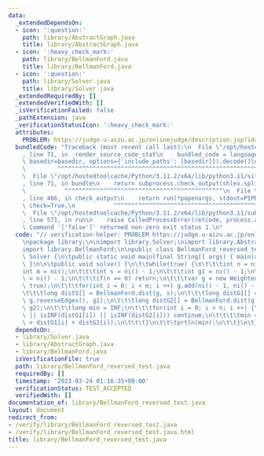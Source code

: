 ```yaml
---
data:
  _extendedDependsOn:
  - icon: ':question:'
    path: library/AbstractGraph.java
    title: library/AbstractGraph.java
  - icon: ':heavy_check_mark:'
    path: library/BellmanFord.java
    title: library/BellmanFord.java
  - icon: ':question:'
    path: library/Solver.java
    title: library/Solver.java
  _extendedRequiredBy: []
  _extendedVerifiedWith: []
  _isVerificationFailed: false
  _pathExtension: java
  _verificationStatusIcon: ':heavy_check_mark:'
  attributes:
    PROBLEM: https://judge.u-aizu.ac.jp/onlinejudge/description.jsp?id=2005
  bundledCode: "Traceback (most recent call last):\n  File \"/opt/hostedtoolcache/Python/3.11.2/x64/lib/python3.11/site-packages/onlinejudge_verify/documentation/build.py\"\
    , line 71, in _render_source_code_stat\n    bundled_code = language.bundle(stat.path,\
    \ basedir=basedir, options={'include_paths': [basedir]}).decode()\n          \
    \         ^^^^^^^^^^^^^^^^^^^^^^^^^^^^^^^^^^^^^^^^^^^^^^^^^^^^^^^^^^^^^^^^^^^^^^^^^^^^^^^^^\n\
    \  File \"/opt/hostedtoolcache/Python/3.11.2/x64/lib/python3.11/site-packages/onlinejudge_verify/languages/user_defined.py\"\
    , line 71, in bundle\n    return subprocess.check_output(shlex.split(command))\n\
    \           ^^^^^^^^^^^^^^^^^^^^^^^^^^^^^^^^^^^^^^^^^^^^^\n  File \"/opt/hostedtoolcache/Python/3.11.2/x64/lib/python3.11/subprocess.py\"\
    , line 466, in check_output\n    return run(*popenargs, stdout=PIPE, timeout=timeout,\
    \ check=True,\n           ^^^^^^^^^^^^^^^^^^^^^^^^^^^^^^^^^^^^^^^^^^^^^^^^^^^^^^^^^\n\
    \  File \"/opt/hostedtoolcache/Python/3.11.2/x64/lib/python3.11/subprocess.py\"\
    , line 571, in run\n    raise CalledProcessError(retcode, process.args,\nsubprocess.CalledProcessError:\
    \ Command '['false']' returned non-zero exit status 1.\n"
  code: "// verification-helper: PROBLEM https://judge.u-aizu.ac.jp/onlinejudge/description.jsp?id=2005\n\
    \npackage library;\n\nimport library.Solver;\nimport library.AbstractGraph;\n\
    import library.BellmanFord;\n\npublic class BellmanFord_reversed_test extends\
    \ Solver {\n\tpublic static void main(final String[] args) { main(args, new BellmanFord_reversed_test());\
    \ }\n\n\tpublic void solve() {\n\t\twhile(true) {\n\t\t\tint n = ni();\n\t\t\t\
    int m = ni();\n\t\t\tint s = ni() - 1;\n\t\t\tint g1 = ni() - 1;\n\t\t\tint g2\
    \ = ni() - 1;\n\t\t\tif(n == 0) return;\n\t\t\tvar g = new WeightedListGraph(n,\
    \ true);\n\t\t\tfor(int i = 0; i < m; i ++) g.add(ni() - 1, ni() - 1, nl());\n\
    \t\t\tlong distS[] = BellmanFord.dist(g, s);\n\t\t\tlong distG1[] = BellmanFord.dist(g.numNode,\
    \ g.reverseEdges(), g1);\n\t\t\tlong distG2[] = BellmanFord.dist(g.numNode, g.reverseEdges(),\
    \ g2);\n\t\t\tlong min = INF;\n\t\t\tfor(int i = 0; i < n; i ++) {\n\t\t\t\tif(isINF(distS[i])\
    \ || isINF(distG1[i]) || isINF(distG2[i])) continue;\n\t\t\t\tmin = min(min, distS[i]\
    \ + distG1[i] + distG2[i]);\n\t\t\t}\n\t\t\tprtln(min);\n\t\t}\n\t}\n}"
  dependsOn:
  - library/Solver.java
  - library/AbstractGraph.java
  - library/BellmanFord.java
  isVerificationFile: true
  path: library/BellmanFord_reversed_test.java
  requiredBy: []
  timestamp: '2023-03-24 01:16:35+09:00'
  verificationStatus: TEST_ACCEPTED
  verifiedWith: []
documentation_of: library/BellmanFord_reversed_test.java
layout: document
redirect_from:
- /verify/library/BellmanFord_reversed_test.java
- /verify/library/BellmanFord_reversed_test.java.html
title: library/BellmanFord_reversed_test.java
---
```

